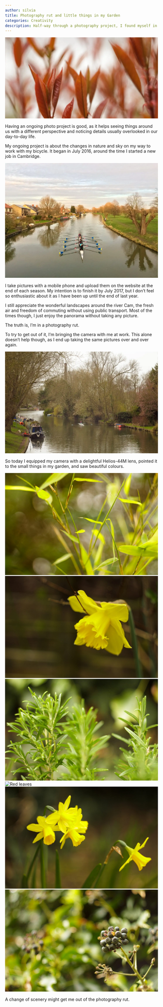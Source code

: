 ```yaml
---
author: silvia
title: Photography rut and little things in my Garden
categories: Creativity
description: Half-way through a photography project, I found myself in a photography rut. I tried a few tricks to get out of it.
---
```

![Photography Rut and Little Things in My Garden](/assets/images/20170319-img_4269.webp)

Having an ongoing photo project is good, as it helps seeing things around us with a different perspective and noticing details usually overlooked in our day-to-day life.

My ongoing project is about the changes in nature and sky on my way to work with my bicycle. It began in July 2016, around the time I started a new job in Cambridge.

![Longer Days on River cam](/assets/images/20170307-img_1724.webp)

I take pictures with a mobile phone and upload them on the website at the end of each season. My intention is to finish it by July 2017, but I don’t feel so enthusiastic about it as I have been up until the end of last year.

I still appreciate the wonderful landscapes around the river Cam, the fresh air and freedom of commuting without using public transport. Most of the times though, I just enjoy the panorama without taking any picture.

The truth is, I’m in a photography rut.

To try to get out of it, I’m bringing the camera with me at work. This alone doesn’t help though, as I end up taking the same pictures over and over again.

![March 2017, River Cam after work. Canon + Helios-44M.](/assets/images/20170317-img_42641.webp)

So today I equipped my camera with a delightful Helios-44M lens, pointed it to the small things in my garden, and saw beautiful colours.

![Bamboo](/assets/images/20170319-img_4275.jpg)
![Daffoldil](/assets/images/20170319-img_4273.jpg)
![Rosemary](/assets/images/20170319-img_4267.jpg)
![Red leaves](/assets/images/220170319-img_4268.jpg)
![Daffoldils](/assets/images/20170319-img_4277.jpg)
![Berries](/assets/images/20170319-img_4286.jpg)



A change of scenery might get me out of the photography rut.